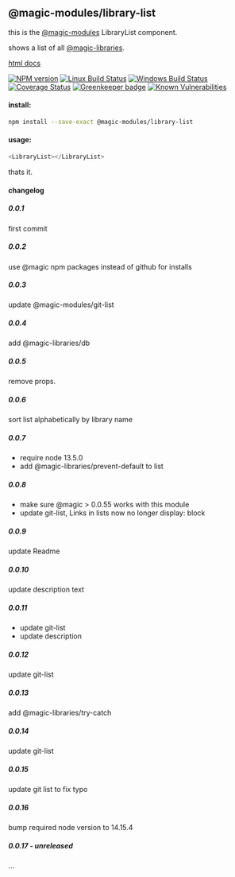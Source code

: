 ## @magic-modules/library-list

this is the [@magic-modules](https://github.com/magic-modules/)
LibraryList component.

shows a list of all [@magic-libraries](https://github.com/magic-libraries/).

[html docs](https://magic-modules.github.io/library-list/)

[![NPM version][npm-image]][npm-url]
[![Linux Build Status][travis-image]][travis-url]
[![Windows Build Status][appveyor-image]][appveyor-url]
[![Coverage Status][coveralls-image]][coveralls-url]
[![Greenkeeper badge][greenkeeper-image]][greenkeeper-url]
[![Known Vulnerabilities][snyk-image]][snyk-url]

[npm-image]: https://img.shields.io/npm/v/@magic-modules/library-list.svg
[npm-url]: https://www.npmjs.com/package/@magic-modules/library-list
[travis-image]: https://img.shields.io/travis/com/magic-modules/library-list/master
[travis-url]: https://travis-ci.com/magic-modules/library-list
[appveyor-image]: https://img.shields.io/appveyor/ci/magicmodules/library-list/master.svg
[appveyor-url]: https://ci.appveyor.com/project/magicmodules/library-list/branch/master
[coveralls-image]: https://coveralls.io/repos/github/magic-modules/library-list/badge.svg
[coveralls-url]: https://coveralls.io/github/magic-modules/library-list
[greenkeeper-image]: https://badges.greenkeeper.io/magic-modules/library-list.svg
[greenkeeper-url]: https://badges.greenkeeper.io/magic-modules/library-list.svg
[snyk-image]: https://snyk.io/test/github/magic-modules/library-list/badge.svg
[snyk-url]: https://snyk.io/test/github/magic-modules/library-list

#### install:
```bash
npm install --save-exact @magic-modules/library-list
```

#### usage:
```javascript
<LibraryList></LibraryList>
```

thats it.

#### changelog

##### 0.0.1
first commit

##### 0.0.2
use @magic npm packages instead of github for installs

##### 0.0.3
update @magic-modules/git-list

##### 0.0.4
add @magic-libraries/db

##### 0.0.5
remove props.

##### 0.0.6
sort list alphabetically by library name

##### 0.0.7
* require node 13.5.0
* add @magic-libraries/prevent-default to list

##### 0.0.8
* make sure @magic > 0.0.55 works with this module
* update git-list, Links in lists now no longer display: block

##### 0.0.9
update Readme

##### 0.0.10
update description text

##### 0.0.11
* update git-list
* update description

##### 0.0.12
update git-list

##### 0.0.13
add @magic-libraries/try-catch

##### 0.0.14
update git-list

##### 0.0.15
update git list to fix typo

##### 0.0.16 
bump required node version to 14.15.4

##### 0.0.17 - unreleased
...
